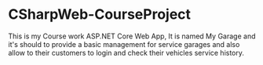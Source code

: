 # CSharpWeb-CourseProject

This is my Course work ASP.NET Core Web App, It is named My Garage and it's should to provide a basic management for service garages and also allow to their customers to login and check their vehicles service history.
